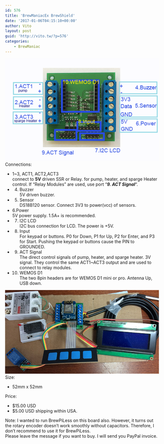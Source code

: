 ```yaml
---
id: 576
title: 'BrewManiacEx BrewShield'
date: '2017-01-06T04:15:10+00:00'
author: Vito
layout: post
guid: 'http://vito.tw/?p=576'
categories:
    - BrewManiac
---
```


![bmshield](/wp-content/uploads/2016/12/bmshield-1.png)  
Connections:

- 1~3, ACT1, ACT2,ACT3  
    connect to **5V** driven SSR or Relay. for pump, heater, and sparge Heater control. If “Relay Modules” are used, use port “***9. ACT Signal***“.
- 4. Buzzer  
    5V driven buzzer.
- 5. Sensor  
    DS18B120 sensor. Connect 3V3 to power(vcc) of sensors.
- 6.Power  
    5V power supply. 1.5A+ is recommended.
- 7. I2C LCD  
    I2C bus connection for LCD. The power is +5V.
- 8. Input  
    For keypad or buttons. P0 for Down, P1 for Up, P2 for Enter, and P3 for Start. Pushing the keypad or buttons cause the PIN to GROUNDED.
- 9. ACT Signal  
    The direct control signals of pump, heater, and sparge heater. 3V signal. They control the same ACT1~ACT3 output and are used to connect to relay modules.
- 10. WEMOS D1  
    The two 8pin headers are for WEMOS D1 mini or pro. Antenna Up, USB down.

![bm_sample](/wp-content/uploads/2017/01/bm_sample.jpg)  
Size:

- 52mm x 52mm

Price:

- $15.00 USD
- $5.00 USD shipping within USA.

Note: I wanted to run BrewPiLess on this board also. However, it turns out the rotary encoder doesn’t work smoothly without capacitors. Therefore, I don’t recommend to use it for BrewPiLess.  
Please leave the message if you want to buy. I will send you PayPal invoice.  
